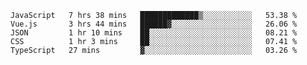 
<!--
**xy406043/xy406043** is a ✨ _special_ ✨ repository because its `README.md` (this file) appears on your GitHub profile.

Here are some ideas to get you started:

- 🔭 I’m currently working on ...
- 🌱 I’m currently learning ...
- 👯 I’m looking to collaborate on ...
- 🤔 I’m looking for help with ...
- 💬 Ask me about ...
- 📫 How to reach me: ...
- 😄 Pronouns: ...
- ⚡ Fun fact: ...
-->

<!--START_SECTION:waka-->
```text
JavaScript   7 hrs 38 mins   █████████████▒░░░░░░░░░░░   53.38 % 
Vue.js       3 hrs 44 mins   ██████▓░░░░░░░░░░░░░░░░░░   26.06 % 
JSON         1 hr 10 mins    ██░░░░░░░░░░░░░░░░░░░░░░░   08.21 % 
CSS          1 hr 3 mins     ██░░░░░░░░░░░░░░░░░░░░░░░   07.41 % 
TypeScript   27 mins         ▓░░░░░░░░░░░░░░░░░░░░░░░░   03.26 % 
```
<!--END_SECTION:waka-->
